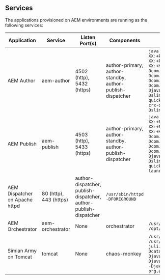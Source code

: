 Services
--------

The applications provisioned on AEM environments are running as the following services:

| Application | Service | Listen Port(s) | Components | Example Process |
|-------------|---------|----------------|------------|-----------------|
| AEM Author  | aem-author | 4502 (http), 5432 (https) | author-primary, author-standby, author-publish-dispatcher | `java -Xss4m -Xms2048m -Xmx8192m -server -Djava.awt.headless=true -XX:+PrintGCDetails -XX:+PrintGCTimeStamps -XX:+PrintGCDateStamps -XX:+PrintTenuringDistribution -XX:+PrintGCApplicationStoppedTime -XX:+HeapDumpOnOutOfMemoryError -Dcom.sun.management.jmxremote -Dcom.sun.management.jmxremote.port=59182 -Dcom.sun.management.jmxremote.authenticate=false -Dcom.sun.management.jmxremote.ssl=false -Dcom.sun.management.jmxremote.local.only=true -Djava.rmi.server.hostname=localhost -Dkey=value -Dsling.run.modes=author,primary,nosamplecontent -jar crx-quickstart/app/cq-quickstart-6.3.0-standalone-quickstart.jar start -c crx-quickstart -i launchpad -p 4502 -nofork -Dsling.properties=conf/sling.properties` |
| AEM Publish | aem-publish | 4503 (http), 5433 (https) | author-primary, author-standby, author-publish-dispatcher | `java -Xss4m -Xms2048m -Xmx8192m -server -Djava.awt.headless=true -XX:+PrintGCDetails -XX:+PrintGCTimeStamps -XX:+PrintGCDateStamps -XX:+PrintTenuringDistribution -XX:+PrintGCApplicationStoppedTime -XX:+HeapDumpOnOutOfMemoryError -Dcom.sun.management.jmxremote -Dcom.sun.management.jmxremote.port=59183 -Dcom.sun.management.jmxremote.authenticate=false -Dcom.sun.management.jmxremote.ssl=false -Dcom.sun.management.jmxremote.local.only=true -Djava.rmi.server.hostname=localhost -Dkey=value -Dsling.run.modes=publish,nosamplecontent -jar crx-quickstart/app/cq-quickstart-6.3.0-standalone-quickstart.jar start -c crx-quickstart -i launchpad -p 4503 -nofork -Dsling.properties=conf/sling.properties` |
| AEM Dispatcher on Apache httpd | 80 (http), 443 (https) | author-dispatcher, publish-dispatcher, author-publish-dispatcher | `/usr/sbin/httpd -DFOREGROUND` |
| AEM Orchestrator | aem-orchestrator | None | orchestrator | `/usr/bin/java -Dsun.misc.URLClassPath.disableJarChecking=true -jar /opt/shinesolutions/aem-orchestrator/aem-orchestrator.jar` |
| Simian Army on Tomcat | tomcat | None | chaos-monkey | `/usr/bin/java -classpath /usr/share/tomcat/bin/bootstrap.jar:/usr/share/tomcat/bin/tomcat-juli.jar:/usr/share/java/commons-daemon.jar -Dcatalina.base=/usr/share/tomcat -Dcatalina.home=/usr/share/tomcat -Djava.endorsed.dirs= -Djava.io.tmpdir=/var/cache/tomcat/temp -Djava.util.logging.config.file=/usr/share/tomcat/conf/logging.properties -Djava.util.logging.manager=org.apache.juli.ClassLoaderLogManager org.apache.catalina.startup.Bootstrap start` |

